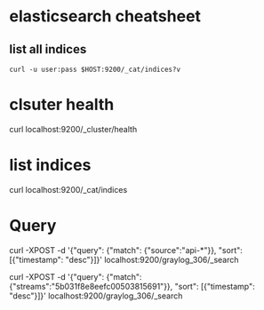 # elasticsearch cheatsheet

## list all indices
```
curl -u user:pass $HOST:9200/_cat/indices?v
``` 

# clsuter health
curl localhost:9200/_cluster/health

# list indices
curl localhost:9200/_cat/indices

# Query
curl -XPOST -d '{"query": {"match": {"source":"api-*"}}, "sort": [{"timestamp": "desc"}]}'  localhost:9200/graylog_306/_search

curl -XPOST -d '{"query": {"match": {"streams":"5b031f8e8eefc00503815691"}}, "sort": [{"timestamp": "desc"}]}'  localhost:9200/graylog_306/_search
